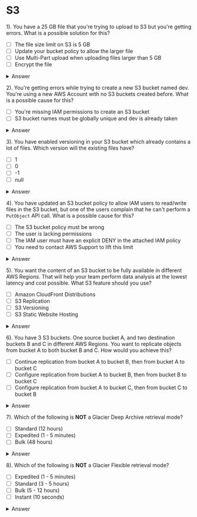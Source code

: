 # S3

1). You have a 25 GB file that you're trying to upload to S3 but you're getting errors. What is a possible solution for this?
- [ ] The file size limit on S3 is 5 GB
- [ ] Update your bucket policy to allow the larger file
- [ ] Use Multi-Part upload when uploading files larger than 5 GB
- [ ] Encrypt the file

<details><summary>Answer</summary>
<p>
  Use Multi-Part upload when uploading files larger than 5 GB
</p>
<p>
  - Multi-Part Upload is recommended as soon as the file is over 100 MB
</p>
</details>

2). You're getting errors while trying to create a new S3 bucket named dev. You're using a new AWS Account with no S3 
buckets created before. What is a possible cause for this?
- [ ] You're missing IAM permissions to create an S3 bucket
- [ ] S3 bucket names must be globally unique and dev is already taken

<details><summary>Answer</summary>
<p>
  S3 bucket names must be globally unique and dev is already taken
</p>
</details>

3). You have enabled versioning in your S3 bucket which already contains a lot of files. Which version will the 
existing files have?
- [ ] 1
- [ ] 0
- [ ] -1
- [ ] null

<details><summary>Answer</summary>
<p>
  null
</p>
</details>

4). You have updated an S3 bucket policy to allow IAM users to read/write files in the S3 bucket, but one of the users 
complain that he can't perform a `PutObject` API call. What is a possible cause for this? 
- [ ] The S3 bucket policy must be wrong
- [ ] The user is lacking permissions
- [ ] The IAM user must have an explicit DENY in the attached IAM policy
- [ ] You need to contact AWS Support to lift this limit

<details><summary>Answer</summary>
<p>
  The IAM user must have an explicit DENY in the attached IAM policy
</p>
</details>

5). You want the content of an S3 bucket to be fully available in different AWS Regions. That will help your team 
perform data analysis at the lowest latency and cost possible. What S3 feature should you use?
- [ ] Amazon CloudFront Distributions
- [ ] S3 Replication
- [ ] S3 Versioning
- [ ] S3 Static Website Hosting

<details><summary>Answer</summary>
<p>
  S3 Replication
</p>
</details>

6). You have 3 S3 buckets. One source bucket A, and two destination buckets B and C in different AWS Regions. You 
want to replicate objects from bucket A to both bucket B and C. How would you achieve this?
- [ ] Continue replication from bucket A to bucket B, then from bucket A to bucket C
- [ ] Configure replication from bucket A to bucket B, then from bucket B to bucket C
- [ ] Configure replication from bucket A to bucket C, then from bucket C to bucket B

<details><summary>Answer</summary>
<p>
  Continue replication from bucket A to bucket B, then from bucket A to bucket C
</p>
</details>

7). Which of the following is **NOT** a Glacier Deep Archive retrieval mode?
- [ ] Standard (12 hours)
- [ ] Expedited (1 - 5 minutes)
- [ ] Bulk (48 hours)

<details><summary>Answer</summary>
<p>
  Expedited (1 - 5 minutes)
</p>
</details>

8). Which of the following is **NOT** a Glacier Flexible retrieval mode?
- [ ] Expedited (1 - 5 minutes)
- [ ] Standard (3 - 5 hours)
- [ ] Bulk (5 - 12 hours)
- [ ] Instant (10 seconds)

<details><summary>Answer</summary>
<p>
  Instant (10 seconds)
</p>
</details>
